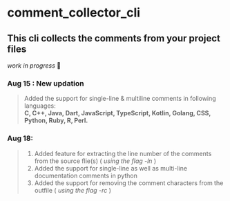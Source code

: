 # comment_collector_cli

## This cli collects the comments from your project files

_work in progress_ :construction:

### Aug 15 : New updation
> Added the support for single-line & multiline comments in following languages:</br>
> __C, C++, Java, Dart, JavaScript, TypeScript, Kotlin, Golang, CSS,
> Python, Ruby, R, Perl.__

### Aug 18:
> 1. Added feature for extracting the line number of the comments from the source flie(s) ( _using the flag -ln_ )
> 2. Added the support for single-line as well as multi-line documentation comments in python
> 3. Added the support for removing the comment characters from the outfile ( _using the flag -rc_ )